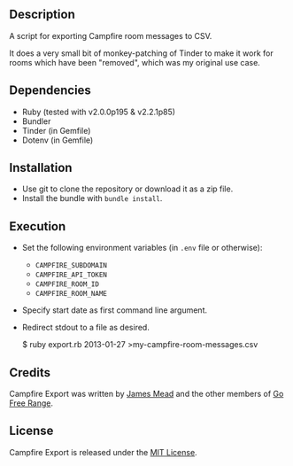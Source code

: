## Description

A script for exporting Campfire room messages to CSV.

It does a very small bit of monkey-patching of Tinder to make it work for rooms which have been "removed", which was my original use case.

## Dependencies

* Ruby (tested with v2.0.0p195 & v2.2.1p85)
* Bundler
* Tinder (in Gemfile)
* Dotenv (in Gemfile)

## Installation

* Use git to clone the repository or download it as a zip file.
* Install the bundle with `bundle install`.

## Execution

* Set the following environment variables (in `.env` file or otherwise):
  * `CAMPFIRE_SUBDOMAIN`
  * `CAMPFIRE_API_TOKEN`
  * `CAMPFIRE_ROOM_ID`
  * `CAMPFIRE_ROOM_NAME`

* Specify start date as first command line argument.
* Redirect stdout to a file as desired.

    $ ruby export.rb 2013-01-27 >my-campfire-room-messages.csv

## Credits

Campfire Export was written by [James Mead](http://jamesmead.org) and the other members of [Go Free Range](http://gofreerange.com).

## License

Campfire Export is released under the [MIT License](https://github.com/freerange/campfire_export/blob/master/LICENSE).
